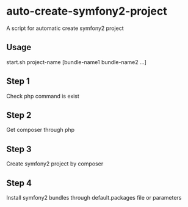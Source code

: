 auto-create-symfony2-project
============================

A script for automatic create symfony2 project

## Usage

start.sh project-name [bundle-name1 bundle-name2 ...]

## Step 1

Check php command is exist

## Step 2

Get composer through php

## Step 3

Create symfony2 project by composer

## Step 4

Install symfony2 bundles through default.packages file
or parameters

